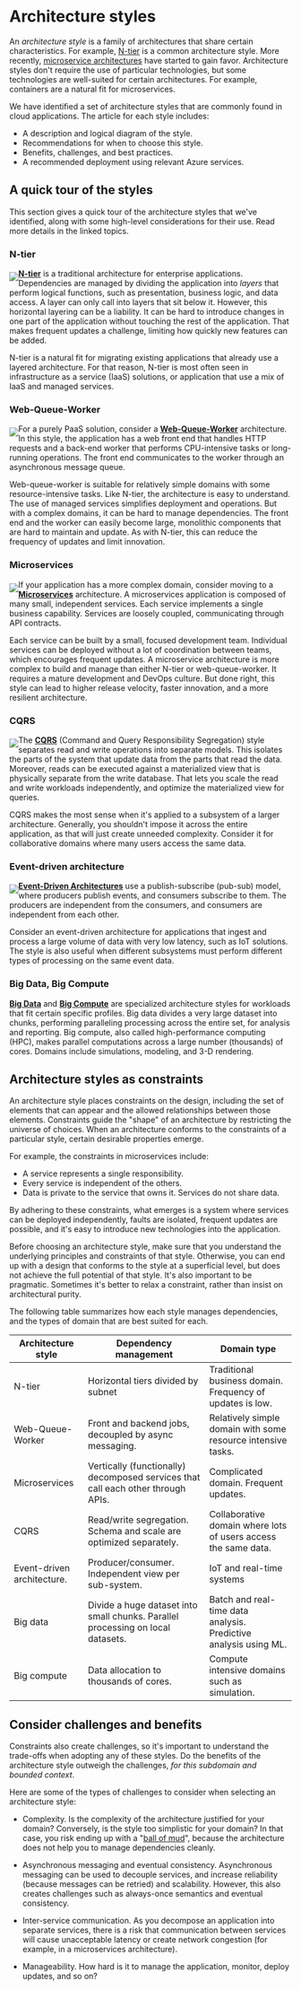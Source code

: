 # Architecture styles

An *architecture style* is a family of architectures that share certain characteristics. For example, [N-tier][n-tier] is a common architecture style. More recently, [microservice architectures][microservices] have started to gain favor. Architecture styles don't require the use of particular technologies, but some technologies are well-suited for certain architectures. For example, containers are a natural fit for microservices.  

We have identified a set of architecture styles that are commonly found in cloud applications. The article for each style includes:

- A description and logical diagram of the style.
- Recommendations for when to choose this style.
- Benefits, challenges, and best practices.
- A recommended deployment using relevant Azure services.


## A quick tour of the styles	

This section gives a quick tour of the architecture styles that we've identified, along with some high-level considerations for their use. Read more details in the linked topics.

### N-tier

<img src="./images/n-tier-sketch.svg" style="float:left; margin-top:6px;"/>

**[N-tier][n-tier]** is a traditional architecture for enterprise applications. Dependencies are managed by dividing the application into *layers* that perform logical functions, such as presentation, business logic, and data access. A layer can only call into layers that sit below it. However, this horizontal layering can be a liability. It can be hard to introduce changes in one part of the application without touching the rest of the application. That makes frequent updates a challenge, limiting how quickly new features can be added.

N-tier is a natural fit for migrating existing applications that already use a layered architecture. For that reason, N-tier is most often seen in infrastructure as a service (IaaS) solutions, or application that use a mix of IaaS and managed services. 

### Web-Queue-Worker

<img src="./images/web-queue-worker-sketch.svg" style="float:left; margin-top:6px;"/>

For a purely PaaS solution, consider a **[Web-Queue-Worker](./web-queue-worker.md)** architecture. In this style, the application has a web front end that handles HTTP requests and a back-end worker that performs CPU-intensive tasks or long-running operations. The front end communicates to the worker through an asynchronous message queue. 

Web-queue-worker is suitable for relatively simple domains with some resource-intensive tasks. Like N-tier, the architecture is easy to understand. The use of managed services simplifies deployment and operations. But with a complex domains, it can be hard to manage dependencies. The front end and the worker can easily become large, monolithic components that are hard to maintain and update. As with N-tier, this can reduce the frequency of updates and limit innovation.

### Microservices

<img src="./images/microservices-sketch.svg" style="float:left; margin-top:6px;"/>

If your application has a more complex domain, consider moving to a **[Microservices][microservices]** architecture. A microservices application is composed of many small, independent services. Each service implements a single business capability. Services are loosely coupled, communicating through API contracts.

Each service can be built by a small, focused development team. Individual services can be deployed without a lot of coordination between teams, which encourages frequent updates. A microservice architecture is more complex to build and manage than either N-tier or web-queue-worker. It requires a mature development and DevOps culture. But done right, this style can lead to higher release velocity, faster innovation, and a more resilient architecture. 

### CQRS

<img src="./images/cqrs-sketch.svg" style="float:left; margin-top:6px;"/>

The **[CQRS](./cqrs.md)** (Command and Query Responsibility Segregation) style separates read and write operations into separate models. This isolates the parts of the system that update data from the parts that read the data. Moreover, reads can be executed against a materialized view that is physically separate from the write database. That lets you scale the read and write workloads independently, and optimize the materialized view for queries.

CQRS makes the most sense when it's applied to a subsystem of a larger architecture. Generally, you shouldn't impose it across the entire application, as that will just create unneeded complexity. Consider it for collaborative domains where many users access the same data.

### Event-driven architecture 

<img src="./images/event-driven-sketch.svg" style="float:left; margin-top:6px;"/>

**[Event-Driven Architectures](./event-driven.md)** use a publish-subscribe (pub-sub) model, where producers publish events, and consumers subscribe to them. The producers are independent from the consumers, and consumers are independent from each other. 

Consider an event-driven architecture for applications that ingest and process a large volume of data with very low latency, such as IoT solutions. The style is also useful when different subsystems must perform different types of processing on the same event data.


### Big Data, Big Compute

**[Big Data](./big-data.md)** and **[Big Compute](./big-compute.md)** are specialized architecture styles for workloads that fit certain specific profiles. Big data divides a very large dataset into chunks, performing paralleling processing across the entire set, for analysis and reporting. Big compute, also called high-performance computing (HPC), makes parallel computations across a large number (thousands) of cores. Domains include simulations, modeling, and 3-D rendering.

## Architecture styles as constraints

An architecture style places constraints on the design, including the set of elements that can appear and the allowed relationships between those elements. Constraints guide the "shape" of an architecture by restricting the universe of choices. When an architecture conforms to the constraints of a particular style, certain desirable properties emerge. 

For example, the constraints in microservices include: 

- A service represents a single responsibility. 
- Every service is independent of the others. 
- Data is private to the service that owns it. Services do not share data.

By adhering to these constraints, what emerges is a system where services can be deployed independently, faults are isolated, frequent updates are possible, and it's easy to introduce new technologies into the application.

Before choosing an architecture style, make sure that you understand the underlying principles and constraints of that style. Otherwise, you can end up with a design that conforms to the style at a superficial level, but does not achieve the full potential of that style. It's also important to be pragmatic. Sometimes it's better to relax a constraint, rather than insist on architectural purity.


The following table summarizes how each style manages dependencies, and the types of domain that are best suited for each.

| Architecture style |	Dependency management | Domain type |
|--------------------|------------------------|-------------|
| N-tier | Horizontal tiers divided by subnet | Traditional business domain. Frequency of updates is low. |
| Web-Queue-Worker | Front and backend jobs, decoupled by async messaging. | Relatively simple domain with some resource intensive tasks. |
| Microservices	| Vertically (functionally) decomposed services that call each other through APIs. | Complicated domain. Frequent updates. |
| CQRS | Read/write segregation. Schema and scale are optimized separately. | Collaborative domain where lots of users access the same data. |
| Event-driven architecture. | Producer/consumer. Independent view per sub-system. | IoT and real-time systems |
| Big data | Divide a huge dataset into small chunks. Parallel processing on local datasets. | Batch and real-time data analysis. Predictive analysis using ML. |
| Big compute| Data allocation to thousands of cores. | Compute intensive domains such as simulation. |


## Consider challenges and benefits

Constraints also create challenges, so it's important to understand the trade-offs when adopting any of these styles. Do the benefits of the architecture style outweigh the challenges, *for this subdomain and bounded context*. 

Here are some of the types of challenges to consider when selecting an architecture style:

- Complexity. Is the complexity of the architecture justified for your domain? Conversely, is the style too simplistic for your domain? In that case, you risk ending up with a "[ball of mud][ball-of-mud]", because the architecture does not help you to manage dependencies cleanly.

- Asynchronous messaging and eventual consistency. Asynchronous messaging can be used to decouple services, and increase reliability (because messages can be retried) and scalability. However, this also creates challenges such as always-once semantics and eventual consistency.

- Inter-service communication. As you decompose an application into separate services, there is a risk that communication between services will cause unacceptable latency or create network congestion (for example, in a microservices architecture). 

- Manageability. How hard is it to manage the application, monitor, deploy updates, and so on?


[ball-of-mud]: https://en.wikipedia.org/wiki/Big_ball_of_mud
[microservices]: ./microservices.md
[n-tier]: ./n-tier.md